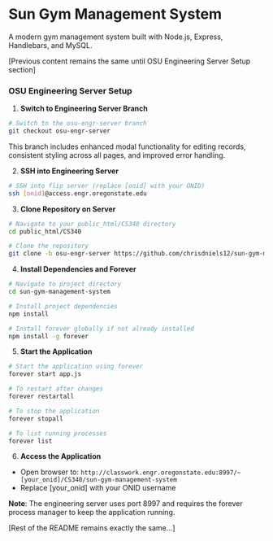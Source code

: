 # Sun Gym Management System

A modern gym management system built with Node.js, Express, Handlebars, and MySQL.

[Previous content remains the same until OSU Engineering Server Setup section]

### OSU Engineering Server Setup
1. **Switch to Engineering Server Branch**
```bash
# Switch to the osu-engr-server branch
git checkout osu-engr-server
```

This branch includes enhanced modal functionality for editing records, consistent styling across all pages, and improved error handling.

2. **SSH into Engineering Server**
```bash
# SSH into flip server (replace [onid] with your ONID)
ssh [onid]@access.engr.oregonstate.edu
```

3. **Clone Repository on Server**
```bash
# Navigate to your public_html/CS340 directory
cd public_html/CS340

# Clone the repository
git clone -b osu-engr-server https://github.com/chrisdniels12/sun-gym-management-system.git
```

4. **Install Dependencies and Forever**
```bash
# Navigate to project directory
cd sun-gym-management-system

# Install project dependencies
npm install

# Install forever globally if not already installed
npm install -g forever
```

5. **Start the Application**
```bash
# Start the application using forever
forever start app.js

# To restart after changes
forever restartall

# To stop the application
forever stopall

# To list running processes
forever list
```

6. **Access the Application**
- Open browser to: `http://classwork.engr.oregonstate.edu:8997/~[your_onid]/CS340/sun-gym-management-system`
- Replace [your_onid] with your ONID username

**Note**: The engineering server uses port 8997 and requires the forever process manager to keep the application running.

[Rest of the README remains exactly the same...]
